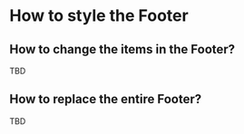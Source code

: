 # How to style the Footer

## How to change the items in the Footer?

TBD

## How to replace the entire Footer?

TBD
